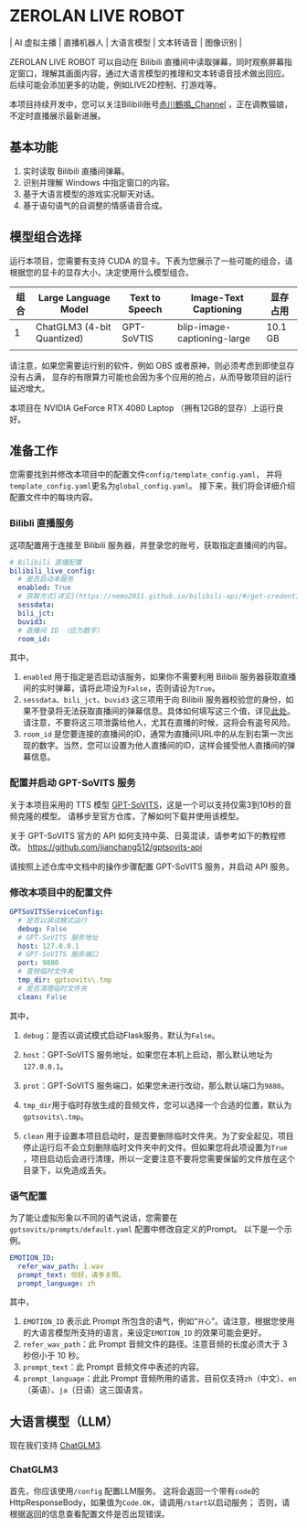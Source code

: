 # ZEROLAN LIVE ROBOT

| AI 虚拟主播 | 直播机器人 | 大语言模型 | 文本转语音 | 图像识别 |

ZEROLAN LIVE ROBOT 可以自动在 Bilibili 直播间中读取弹幕，同时观察屏幕指定窗口，理解其画面内容，通过大语言模型的推理和文本转语音技术做出回应。
后续可能会添加更多的功能，例如LIVE2D控制、打游戏等。

本项目持续开发中，您可以关注Bilibili账号[赤川鶴鳴_Channel](https://space.bilibili.com/1076299680]) ，正在调教猫娘，不定时直播展示最新进展。

## 基本功能

1. 实时读取 Bilibili 直播间弹幕。
2. 识别并理解 Windows 中指定窗口的内容。
3. 基于大语言模型的游戏实况聊天对话。
4. 基于语句语气的自调整的情感语音合成。

## 模型组合选择

运行本项目，您需要有支持 CUDA 的显卡。下表为您展示了一些可能的组合，请根据您的显卡的显存大小，决定使用什么模型组合。

| 组合 | Large Language Model       | Text to Speech | Image-Text Captioning       | 显存占用    |
|----|----------------------------|----------------|-----------------------------|---------|
| 1  | ChatGLM3 (4-bit Quantized) | GPT-SoVTIS     | blip-image-captioning-large | 10.1 GB |
|    |                            |                |                             |         |

请注意，如果您需要运行别的软件，例如 OBS 或者原神，则必须考虑到即使显存没有占满，
显存的有限算力可能也会因为多个应用的抢占，从而导致项目的运行延迟增大。

本项目在 NVIDIA GeForce RTX 4080 Laptop （拥有12GB的显存）上运行良好。

## 准备工作

您需要找到并修改本项目中的配置文件`config/template_config.yaml`，
并将`template_config.yaml`更名为`global_config.yaml`。
接下来，我们将会详细介绍配置文件中的每块内容。

### Bilibli 直播服务

这项配置用于连接至 Bilibili 服务器，并登录您的账号，获取指定直播间的内容。

```yaml
# Bilibili 直播配置
bilibili_live_config:
  # 是否启动本服务
  enabled: True
  # 获取方式[详见](https://nemo2011.github.io/bilibili-api/#/get-credential)
  sessdata:
  bili_jct:
  buvid3:
  # 直播间 ID （应为数字）
  room_id:
```

其中，
1. `enabled` 用于指定是否启动该服务，如果你不需要利用 Bilibili 服务器获取直播间的实时弹幕，请将此项设为`False`，否则请设为`True`。
2. `sessdata`、`bili_jct`、`buvid3` 这三项用于向 Bilibili 服务器校验您的身份，如果不登录将无法获取直播间的弹幕信息。具体如何填写这三个值，详见[此处](https://nemo2011.github.io/bilibili-api/#/get-credential)。请注意，不要将这三项泄露给他人，尤其在直播的时候，这将会有盗号风险。
3. `room_id` 是您要连接的直播间的ID，通常为直播间URL中的从左到右第一次出现的数字。当然，您可以设置为他人直播间的ID，这样会接受他人直播间的弹幕信息。

### 配置并启动 GPT-SoVITS 服务

关于本项目采用的 TTS 模型
[GPT-SoVITS](https://github.com/RVC-Boss/GPT-SoVITS)，这是一个可以支持仅需3到10秒的音频克隆的模型。
请移步至官方仓库，了解如何下载并使用该模型。

关于 GPT-SoVITS 官方的 API 如何支持中英、日英混读，请参考如下的教程修改。
https://github.com/jianchang512/gptsovits-api

请按照上述仓库中文档中的操作步骤配置 GPT-SoVITS 服务，并启动 API 服务。

### 修改本项目中的配置文件



```yaml
GPTSoVITSServiceConfig:
  # 是否以调试模式运行
  debug: False
  # GPT-SoVITS 服务地址
  host: 127.0.0.1
  # GPT-SoVITS 服务端口
  port: 9880
  # 音频临时文件夹
  tmp_dir: gptsovits\.tmp
  # 是否清理临时文件夹
  clean: False
```

其中，

1. `debug`：是否以调试模式启动Flask服务，默认为`False`。

2. `host`：GPT-SoVITS 服务地址，如果您在本机上启动，那么默认地址为`127.0.0.1`。

3. `prot`：GPT-SoVITS 服务端口，如果您未进行改动，那么默认端口为`9880`。

4. `tmp_dir`用于临时存放生成的音频文件，您可以选择一个合适的位置，默认为`gptsovits\.tmp`。

5. `clean`
   用于设置本项目启动时，是否要删除临时文件夹。为了安全起见，项目停止运行后不会立刻删除临时文件夹中的文件。但如果您将此项设置为`True`
   ，项目启动后会进行清理，所以一定要注意不要将您需要保留的文件放在这个目录下，以免造成丢失。

### 语气配置

为了能让虚拟形象以不同的语气说话，您需要在 `gptsovits/prompts/default.yaml` 配置中修改自定义的Prompt。
以下是一个示例。

```yaml
EMOTION_ID:
  refer_wav_path: 1.wav
  prompt_text: 你好，请多关照。
  prompt_language: zh
```

其中，

1. `EMOTION_ID` 表示此 Prompt 所包含的语气，例如“`开心`”。请注意，根据您使用的大语言模型所支持的语言，来设定`EMOTION_ID`
   的效果可能会更好。
2. `refer_wav_path`：此 Prompt 音频文件的路径。注意音频的长度必须大于 3 秒但小于 10 秒。
3. `prompt_text`：此 Prompt 音频文件中表述的内容。
4. `prompt_language`：此此 Prompt 音频所用的语言。目前仅支持`zh`（中文）、`en`（英语）、`ja`（日语）这三国语言。

## 大语言模型（LLM）

现在我们支持 [ChatGLM3](https://github.com/THUDM/ChatGLM3).

### ChatGLM3

首先，你应该使用`/config` 配置LLM服务。
这将会返回一个带有`code`的HttpResponseBody，如果值为`Code.OK`，请调用`/start`以启动服务；
否则，请根据返回的信息查看配置文件是否出现错误。
